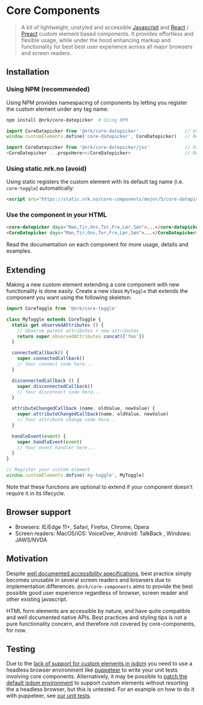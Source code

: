 # Core Components

> A kit of lightweight, unstyled and accessible [Javascript](https://stackoverflow.com/questions/20435653/what-is-vanillajs) and [React](https://reactjs.org/) / [Preact](https://github.com/developit/preact-compat) custom element based components. It provides effortless and flexible usage, while under the hood enhancing markup and functionality for best best user experience across all major browsers and screen readers.


## Installation

### Using NPM (recommended)
Using NPM provides namespacing of components by letting you
register the custom element under any tag name:

```bash
npm install @nrk/core-datepicker  # Using NPM
```

```js
import CoreDatepicker from '@nrk/core-datepicker'                 // Using NPM
window.customElements.define('core-datepicker', CoreDatepicker)   // Replace 'core-datepicker' with your own tag name

import CoreDatepicker from '@nrk/core-datepicker/jsx'             // Using NPM
<CoreDatepicker ...propsHere></CoreDatepicker>                    // React modules resovles custom tag names under the hood
```

### Using static.nrk.no (avoid)
Using static registers the custom element with its default tag name (i.e. `core-toggle`) automatically:

```html
<script src="https://static.nrk.no/core-components/major/5/core-datepicker/core-datepicker.min.js"></script>
```

### Use the component in your HTML

```html
<core-datepicker days="Man,Tir,Ons,Tor,Fre,Lør,Søn">...</core-datepicker>   <!-- VanillaJS -->
<CoreDatepicker days="Man,Tir,Ons,Tor,Fre,Lør,Søn">...</CoreDatepicker>     <!-- React/Preact -->
```
Read the documentation on each component for more usage, details and examples.


## Extending

Making a new custom element extending a core component with new functionality is done easily.
Create a new class `MyToggle` that extends the component you want using the following skeleton:

```js
import CoreToggle from '@nrk/core-toggle'

class MyToggle extends CoreToggle {
  static get observedAttributes () {
    // Observe parent attributes + new attributes
    return super.observedAttributes.concat(['foo'])
  }

  connectedCallback() {
    super.connectedCallback()
    // Your connect code here...
  }

  disconnectedCallback () {
    super.disconnectedCallback()
    // Your disconnect code here...
  }

  attributeChangedCallback (name, oldValue, newValue) {
    super.attributeChangedCallback(name, oldValue, newValue)
    // Your attribute change code here...
  }

  handleEvent(event) {
    super.handleEvent(event)
    // Your event handler here...
  }
}

// Register your custom element
window.customElements.define('my-toggle', MyToggle)
```

Note that these functions are optional to extend if your component doesn't require
it in its lifecycle.

## Browser support

* Browsers: IE/Edge 11+, Safari, Firefox, Chrome, Opera
* Screen readers: MacOS/iOS: VoiceOver, Android: TalkBack , Windows: JAWS/NVDA

## Motivation
Despite [well documented accessibility specifications](https://www.w3.org/TR/wai-aria-practices-1.1/), best practice simply becomes unusable in several screen readers and browsers due to implementation differences. `@nrk/core-components` aims to provide the best possible good user experience regardless of browser, screen reader and other existing javascript.

HTML form elements are accessible by nature, and have quite compatible and well documented native APIs.
Best practices and styling tips is not a pure functionality concern, and therefore not covered by core-components, for now.

## Testing

Due to the [lack of support for custom elements in jsdom](https://github.com/jsdom/jsdom/issues/1030) you need to use a headless browser environment like [puppeteer](https://github.com/GoogleChrome/puppeteer) to write your unit tests involving core components. Alternatively, it may be possible to [patch the default jsdom environment](https://github.com/jsdom/jsdom/issues/1030#issuecomment-486974452) to support custom elements without resorting the a headless browser, but this is untested.
For an example on how to do it with puppeteer, see [our unit tests](https://github.com/nrkno/core-components/blob/master/packages/core-datepicker/core-datepicker.test.js).
